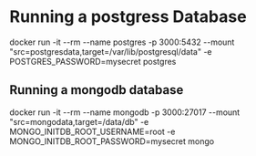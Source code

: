 # Running a postgress Database
docker run -it --rm --name postgres  -p 3000:5432 --mount "src=postgresdata,target=/var/lib/postgresql/data"  -e POSTGRES_PASSWORD=mysecret  postgres

## Running a mongodb database
docker run -it --rm --name mongodb -p 3000:27017 --mount "src=mongodata,target=/data/db"  -e MONGO_INITDB_ROOT_USERNAME=root -e MONGO_INITDB_ROOT_PASSWORD=mysecret mongo
